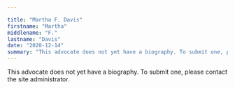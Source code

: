 ```yaml
---

title: "Martha F. Davis"
firstname: "Martha"
middlename: "F."
lastname: "Davis"
date: "2020-12-14"
summary: "This advocate does not yet have a biography. To submit one, please contact the site administrator."
---
```

This advocate does not yet have a biography. To submit one, please contact the site administrator.

